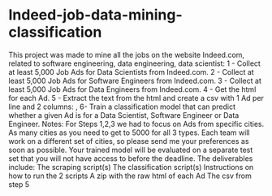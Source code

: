 # Indeed-job-data-mining-classification
This project was made to mine all the jobs on the website Indeed.com, related to software engineering, data engineering, data scientist:  1 - Collect at least 5,000 Job Ads for Data Scientists from Indeed.com. 2 - Collect at least 5,000 Job Ads for Software Engineers from Indeed.com. 3 - Collect at least 5,000 Job Ads for Data Engineers from Indeed.com. 4 - Get the html for each Ad. 5 - Extract the text from the html and create a csv with 1 Ad per line and 2 columns: , 6- Train a classification model that can predict whether a given Ad is for a Data Scientist, Software Engineer or Data Engineer.  Notes:  For Steps 1,2,3 we had to focus on Ads from specific cities. As many cities as you need to get to 5000 for all 3 types. Each team will work on a different set of cities, so please send me your preferences as soon as possible. Your trained model will be evaluated on a separate test set that you will not have access to before the deadline. The deliverables include: The scraping script(s) The classification script(s) Instructions on how to run the 2 scripts A zip with the raw html of each Ad The csv from step 5
